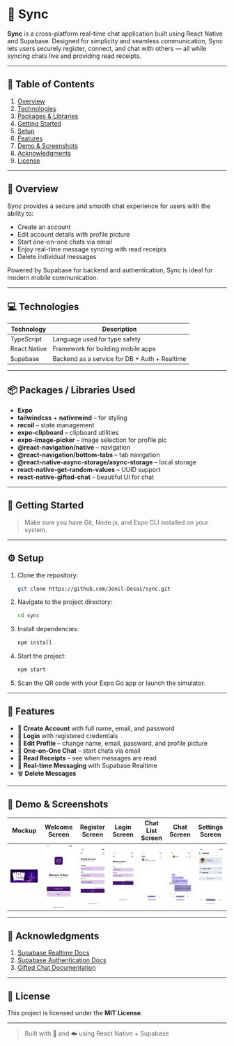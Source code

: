 # 🔄 Sync

**Sync** is a cross-platform real-time chat application built using React Native and Supabase. Designed for simplicity and seamless communication, Sync lets users securely register, connect, and chat with others — all while syncing chats live and providing read receipts.

---

## 📑 Table of Contents

1. [Overview](#-overview)
2. [Technologies](#-technologies)
3. [Packages & Libraries](#-packages--libraries)
4. [Getting Started](#-getting-started)
5. [Setup](#-setup)
6. [Features](#-features)
7. [Demo & Screenshots](#-demo--screenshots)
8. [Acknowledgments](#-acknowledgments)
9. [License](#-license)

---

## 🌟 Overview

Sync provides a secure and smooth chat experience for users with the ability to:
- Create an account
- Edit account details with profile picture
- Start one-on-one chats via email
- Enjoy real-time message syncing with read receipts
- Delete individual messages

Powered by Supabase for backend and authentication, Sync is ideal for modern mobile communication.

---

## 💻 Technologies

| Technology       | Description                                |
|------------------|--------------------------------------------|
| TypeScript       | Language used for type safety              |
| React Native     | Framework for building mobile apps         |
| Supabase         | Backend as a service for DB + Auth + Realtime |

---

## 📦 Packages / Libraries Used

- **Expo**
- **tailwindcss** + **nativewind** – for styling
- **recoil** – state management
- **expo-clipboard** – clipboard utilities
- **expo-image-picker** – image selection for profile pic
- **@react-navigation/native** – navigation
- **@react-navigation/bottom-tabs** – tab navigation
- **@react-native-async-storage/async-storage** – local storage
- **react-native-get-random-values** – UUID support
- **react-native-gifted-chat** – beautiful UI for chat

---

## 🚀 Getting Started

> Make sure you have Git, Node.js, and Expo CLI installed on your system.

---

## ⚙️ Setup

1. Clone the repository:
   ```bash
   git clone https://github.com/Jenil-Desai/sync.git
   ```
2. Navigate to the project directory:
   ```bash
   cd sync
   ```
3. Install dependencies:
   ```bash
   npm install
   ```
4. Start the project:
   ```bash
   npm start
   ```
5. Scan the QR code with your Expo Go app or launch the simulator.

---

## 🎯 Features

- 🔐 **Create Account** with full name, email, and password
- 🔑 **Login** with registered credentials
- 🧑 **Edit Profile** – change name, email, password, and profile picture
- 💬 **One-on-One Chat** – start chats via email
- 👀 **Read Receipts** – see when messages are read
- 🔄 **Real-time Messaging** with Supabase Realtime
- 🗑️ **Delete Messages**

---

## 📸 Demo & Screenshots

| Mockup                              | Welcome Screen                               | Register Screen                                | Login Screen                             | Chat List Screen                                 | Chat Screen                            | Settings Screen                                |
|-------------------------------------|----------------------------------------------|------------------------------------------------|------------------------------------------|--------------------------------------------------|----------------------------------------|------------------------------------------------|
| ![Mockup](./screenshots/mockup.png) | ![Welcome Screen](./screenshots/welcome.png) | ![Register Screen](./screenshots/register.png) | ![Login Screen](./screenshots/login.png) | ![Chat List Screen](./screenshots/chat-list.png) | ![Chat Screen](./screenshots/chat.png) | ![Settings Screen](./screenshots/settings.png) |

---

## 🙏 Acknowledgments

1. [Supabase Realtime Docs](https://supabase.com/docs/guides/realtime)
2. [Supabase Authentication Docs](https://supabase.com/docs/guides/auth)
3. [Gifted Chat Documentation](https://github.com/FaridSafi/react-native-gifted-chat)

---

## 📜 License

This project is licensed under the **MIT License**.

---

> Built with 💬 and ☁️ using React Native + Supabase